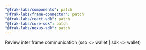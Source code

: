 ```yaml
---
"@frak-labs/components": patch
"@frak-labs/frame-connector": patch
"@frak-labs/react-sdk": patch
"@frak-labs/core-sdk": patch
"@frak-labs/nexus-sdk": patch
---
```


Review inter frame communication (sso <> wallet | sdk <> wallet)
